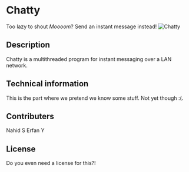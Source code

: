 # Chatty
Too lazy to shout *Moooom*? Send an instant message instead!
![Chatty](http://i.imgur.com/yRA77fc.png "Chatty")

## Description
Chatty is a multithreaded program for instant messaging over a LAN network. 

## Technical information
This is the part where we pretend we know some stuff. Not yet though :(.

## Contributers
Nahid S
Erfan Y

## License
Do you even need a license for this?!
